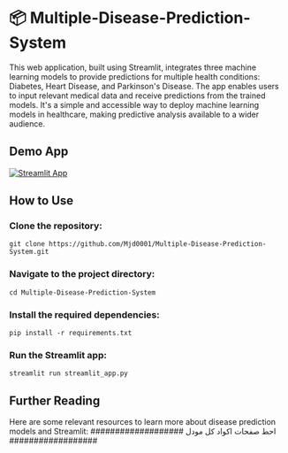# 📦 Multiple-Disease-Prediction-System

This web application, built using Streamlit, integrates three machine learning models to provide predictions for multiple health conditions: Diabetes, Heart Disease, and Parkinson's Disease. The app enables users to input relevant medical data and receive predictions from the trained models. It's a simple and accessible way to deploy machine learning models in healthcare, making predictive analysis available to a wider audience.

## Demo App

[![Streamlit App](https://static.streamlit.io/badges/streamlit_badge_black_white.svg)](https://multiple-disease-prediction-systemx.streamlit.app/)


## How to Use
### Clone the repository:
```
git clone https://github.com/Mjd0001/Multiple-Disease-Prediction-System.git
```

### Navigate to the project directory:
```
cd Multiple-Disease-Prediction-System
```
### Install the required dependencies:
```
pip install -r requirements.txt
```
### Run the Streamlit app:
```
streamlit run streamlit_app.py
```

## Further Reading
Here are some relevant resources to learn more about disease prediction models and Streamlit:
###################
احط صفحات اكواد كل مودل
##################



